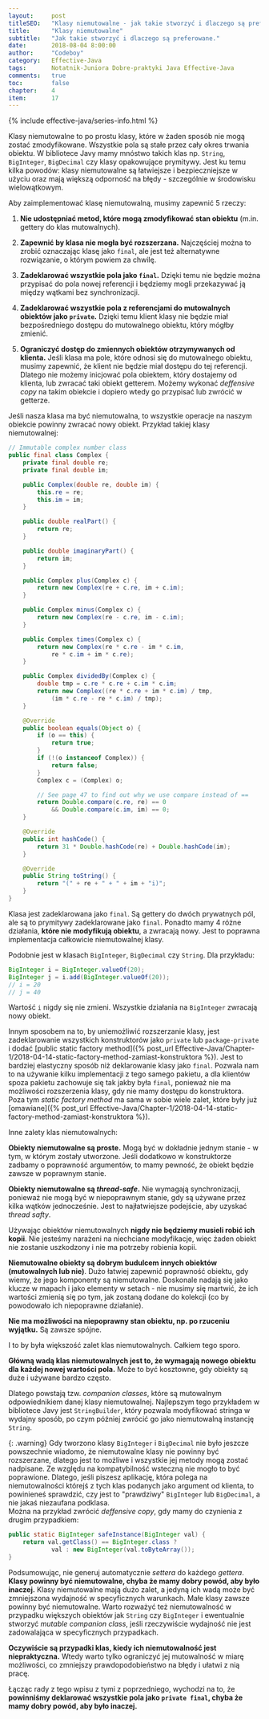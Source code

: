 ```yaml
---
layout:     post
titleSEO:	"Klasy niemutowalne - jak takie stworzyć i dlaczego są preferowane"
title:      "Klasy niemutowalne"
subtitle:   "Jak takie stworzyć i dlaczego są preferowane."
date:       2018-08-04 8:00:00
author:     "Codeboy"
category:   Effective-Java
tags:	    Notatnik-Juniora Dobre-praktyki Java Effective-Java
comments:   true
toc:        false
chapter:    4
item:       17
---
```


{% include effective-java/series-info.html %}

Klasy niemutowalne to po prostu klasy, które w żaden sposób nie mogą zostać zmodyfikowane. Wszystkie pola są stałe przez cały okres trwania obiektu. W bibliotece Javy mamy mnóstwo takich klas np. `String`, `BigInteger`, `BigDecimal` czy klasy opakowujące prymitywy. Jest ku temu kilka powodów: klasy niemutowalne są łatwiejsze i bezpieczniejsze w użyciu oraz mają większą odporność na błędy - szczególnie w środowisku wielowątkowym.

Aby zaimplementować klasę niemutowalną, musimy zapewnić 5 rzeczy:

1. **Nie udostępniać metod, które mogą zmodyfikować stan obiektu** (m.in. gettery do klas mutowalnych).

2. **Zapewnić by klasa nie mogła być rozszerzana.** Najczęściej można to zrobić oznaczając klasę jako `final`, ale jest też alternatywne rozwiązanie, o którym powiem za chwilę.

3. **Zadeklarować wszystkie pola jako `final`.** Dzięki temu nie będzie można przypisać do pola nowej referencji i będziemy mogli przekazywać ją między wątkami bez synchronizacji.

4. **Zadeklarować wszystkie pola z referencjami do mutowalnych obiektów jako `private`.** Dzięki temu klient klasy nie będzie miał bezpośredniego dostępu do mutowalnego obiektu, który mógłby zmienić.

5. **Ograniczyć dostęp do zmiennych obiektów otrzymywanych od klienta.** Jeśli klasa ma pole, które odnosi się do mutowalnego obiektu, musimy zapewnić, że klient nie będzie miał dostępu do tej referencji. Dlatego nie możemy inicjować pola obiektem, który dostajemy od klienta, lub zwracać taki obiekt getterem. Możemy wykonać *deffensive copy* na takim obiekcie i dopiero wtedy go przypisać lub zwrócić w getterze.

Jeśli nasza klasa ma być niemutowalna, to wszystkie operacje na naszym obiekcie powinny zwracać nowy obiekt. Przykład takiej klasy niemutowalnej:

```java
// Immutable complex number class
public final class Complex {
    private final double re;
    private final double im;

    public Complex(double re, double im) {
        this.re = re;
        this.im = im;
    }

    public double realPart() {
        return re;
    }

    public double imaginaryPart() {
        return im;
    }

    public Complex plus(Complex c) {
        return new Complex(re + c.re, im + c.im);
    }

    public Complex minus(Complex c) {
        return new Complex(re - c.re, im - c.im);
    }

    public Complex times(Complex c) {
        return new Complex(re * c.re - im * c.im,
            re * c.im + im * c.re);
    }

    public Complex dividedBy(Complex c) {
        double tmp = c.re * c.re + c.im * c.im;
        return new Complex((re * c.re + im * c.im) / tmp,
            (im * c.re - re * c.im) / tmp);
    }

    @Override
    public boolean equals(Object o) {
        if (o == this) {
            return true;
        }
        if (!(o instanceof Complex)) {
            return false;
        }
        Complex c = (Complex) o;

        // See page 47 to find out why we use compare instead of ==
        return Double.compare(c.re, re) == 0
            && Double.compare(c.im, im) == 0;
    }

    @Override
    public int hashCode() {
        return 31 * Double.hashCode(re) + Double.hashCode(im);
    }

    @Override
    public String toString() {
        return "(" + re + " + " + im + "i)";
    }
}
```

Klasa jest zadeklarowana jako `final`. Są gettery do dwóch prywatnych pól, ale są to prymitywy zadeklarowane jako `final`. Ponadto mamy 4 różne działania, **które nie modyfikują obiektu**, a zwracają nowy. Jest to poprawna implementacja całkowicie niemutowalnej klasy.

Podobnie jest w klasach `BigInteger`, `BigDecimal` czy `String`. Dla przykładu:

```java
BigInteger i = BigInteger.valueOf(20);
BigInteger j = i.add(BigInteger.valueOf(20));
// i = 20
// j = 40
```
Wartość `i` nigdy się nie zmieni. Wszystkie działania na `BigInteger` zwracają nowy obiekt.

Innym sposobem na to, by uniemożliwić rozszerzanie klasy, jest zadeklarowanie wszystkich konstruktorów jako `private` lub `package-private` i dodać [public static factory method]({% post_url Effective-Java/Chapter-1/2018-04-14-static-factory-method-zamiast-konstruktora %}). Jest to bardziej elastyczny sposób niż deklarowanie klasy jako `final`. Pozwala nam to na używanie kilku implementacji z tego samego pakietu, a dla klientów spoza pakietu zachowuje się tak jakby była `final`, ponieważ nie ma możliwości rozszerzenia klasy, gdy nie mamy dostępu do konstruktora. Poza tym *static factory method* ma sama w sobie wiele zalet, które były już [omawiane]({% post_url Effective-Java/Chapter-1/2018-04-14-static-factory-method-zamiast-konstruktora %}).

Inne zalety klas niemutowalnych:

**Obiekty niemutowalne są proste.** Mogą być w dokładnie jednym stanie - w tym, w którym zostały utworzone. Jeśli dodatkowo w konstruktorze zadbamy o poprawność argumentów, to mamy pewność, że obiekt będzie zawsze w poprawnym stanie.

**Obiekty niemutowalne są *thread-safe*.** Nie wymagają synchronizacji, ponieważ nie mogą być w niepoprawnym stanie, gdy są używane przez kilka wątków jednocześnie. Jest to najłatwiejsze podejście, aby uzyskać *thread safty*.

Używając obiektów niemutowalnych **nigdy nie będziemy musieli robić ich kopii**. Nie jesteśmy narażeni na niechciane modyfikacje, więc żaden obiekt nie zostanie uszkodzony i nie ma potrzeby robienia kopii.

**Niemutowalne obiekty są dobrym budulcem innych obiektów (mutowalnych lub nie)**. Dużo łatwiej zapewnić poprawność obiektu, gdy wiemy, że jego komponenty są niemutowalne. Doskonale nadają się jako klucze w mapach i jako elementy w setach - nie musimy się martwić, że ich wartości zmienią się po tym, jak zostaną dodane do kolekcji (co by powodowało ich niepoprawne działanie).

**Nie ma możliwości na niepoprawny stan obiektu, np. po rzuceniu wyjątku.** Są zawsze spójne.

I to by była większość zalet klas niemutowalnych. Całkiem tego sporo.

**Główną wadą klas niemutowalnych jest to, że wymagają nowego obiektu dla każdej nowej wartości pola.** Może to być kosztowne, gdy obiekty są duże i używane bardzo często.

Dlatego powstają tzw. *companion classes*, które są mutowalnym odpowiednikiem danej klasy niemutowalnej. Najlepszym tego przykładem w bibliotece Javy jest `StringBuilder`, który pozwala modyfikować stringa w wydajny sposób, po czym później zwrócić go jako niemutowalną instancję `String`.

{: .warning}
Gdy tworzono klasy `BigInteger` i `BigDecimal` nie było jeszcze powszechnie wiadomo, że niemutowalne klasy nie powinny być rozszerzane, dlatego jest to możliwe i wszystkie jej metody mogą zostać nadpisane. Ze względu na kompatybilność wsteczną nie mogło to być poprawione. Dlatego, jeśli piszesz aplikację, która polega na niemutowalności którejś z tych klas podanych jako argument od klienta, to powinieneś sprawdzić, czy jest to "prawdziwy" `BigInteger` lub `BigDecimal`, a nie jakaś niezaufana podklasa.<br>Można na przykład zwrócić *deffensive copy*, gdy mamy do czynienia z drugim przypadkiem:

```java
public static BigInteger safeInstance(BigInteger val) {
    return val.getClass() == BigInteger.class ?
            val : new BigInteger(val.toByteArray());
}
```

Podsumowując, nie generuj automatycznie *settera* do każdego *gettera*. **Klasy powinny być niemutowalne, chyba że mamy dobry powód, aby było inaczej.** Klasy niemutowalne mają dużo zalet, a jedyną ich wadą może być zmniejszona wydajność w specyficznych warunkach. Małe klasy zawsze powinny być niemutowalne. Warto rozważyć też niemutowalność w przypadku większych obiektów jak `String` czy `BigInteger` i ewentualnie stworzyć *mutable companion class*, jeśli rzeczywiście wydajność nie jest zadowalająca w specyficznych przypadkach.

**Oczywiście są przypadki klas, kiedy ich niemutowalność jest niepraktyczna.** Wtedy warto tylko ograniczyć jej mutowalność w miarę możliwości, co zmniejszy prawdopodobieństwo na błędy i ułatwi z nią pracę.

Łącząc rady z tego wpisu z tymi z poprzedniego, wychodzi na to, że **powinniśmy deklarować wszystkie pola jako `private final`, chyba że mamy dobry powód, aby było inaczej.**